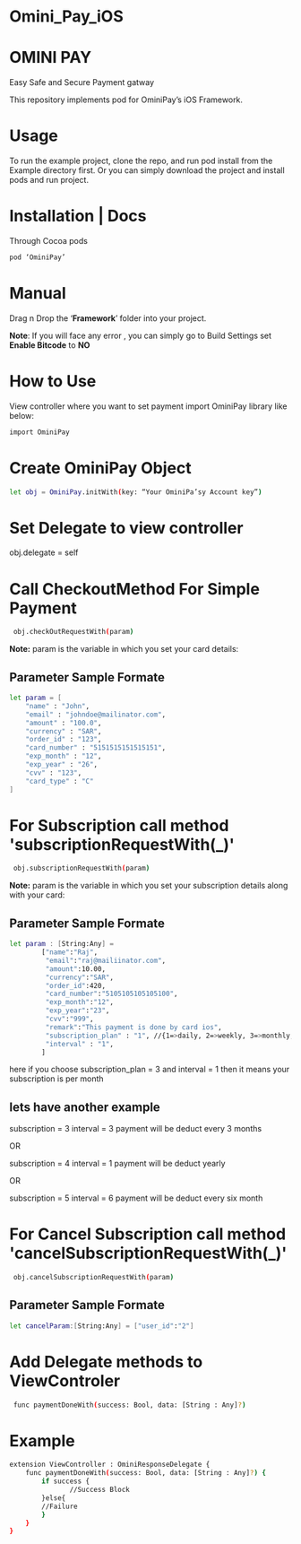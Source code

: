 # Omini_Pay_iOS

# OMINI PAY
Easy Safe and Secure Payment gatway 

This repository implements pod for OminiPay’s iOS Framework.

# Usage
To run the example project, clone the repo, and run pod install from the Example directory first. Or you can simply download the project and install pods and run project.

# Installation | Docs
Through  Cocoa pods

```sh
pod ‘OminiPay’
```
# Manual

Drag n Drop the  ‘**Framework**’  folder into your project.

**Note**: If you will face any error , you can simply go to  Build Settings set **Enable Bitcode** to **NO**


# How to Use

View controller where you want to set payment import OminiPay library like below:

```sh
import OminiPay
```

# Create OminiPay Object

```sh
let obj = OminiPay.initWith(key: “Your OminiPa’sy Account key”)
```

# Set Delegate to view controller

obj.delegate = self

# Call CheckoutMethod For Simple Payment

```sh
 obj.checkOutRequestWith(param)
```

**Note:** param is the variable in which you set your card details:

## Parameter Sample Formate

```sh
let param = [
    "name" : "John",
    "email" : "johndoe@mailinator.com",
    "amount" : "100.0",
    "currency" : "SAR",
    "order_id" : "123",
    "card_number" : "5151515151515151",
    "exp_month" : "12",
    "exp_year" : "26",
    "cvv" : "123",
    "card_type" : "C"
]
```

# For Subscription call method 'subscriptionRequestWith(_)'

```sh
 obj.subscriptionRequestWith(param)
```

**Note:** param is the variable in which you set your subscription details along with your card:

## Parameter Sample Formate

```sh
let param : [String:Any] =
        ["name":"Raj",
         "email":"raj@mailiinator.com",
         "amount":10.00,
         "currency":"SAR",
         "order_id":420,
         "card_number":"5105105105105100",
         "exp_month":"12",
         "exp_year":"23",
         "cvv":"999",
         "remark":"This payment is done by card ios",
         "subscription_plan" : "1", //{1=>daily, 2=>weekly, 3=>monthly, 4=>yearly}
         "interval" : "1",
        ]
```
here if you choose subscription_plan = 3 and interval = 1 then it means your subscription is per month

lets have another example 
---------------

subscription = 3
interval = 3
payment will be deduct every 3 months

OR 

subscription = 4
interval = 1
payment will be deduct yearly

OR

subscription = 5
interval = 6
payment will be deduct every six month

# For Cancel Subscription call method 'cancelSubscriptionRequestWith(_)'

```sh
 obj.cancelSubscriptionRequestWith(param)
```

## Parameter Sample Formate
```sh
let cancelParam:[String:Any] = ["user_id":"2"]
```

# Add Delegate methods to ViewControler
```sh
 func paymentDoneWith(success: Bool, data: [String : Any]?)
 ```

# Example
```sh
extension ViewController : OminiResponseDelegate {
    func paymentDoneWith(success: Bool, data: [String : Any]?) {
        if success {
               //Success Block
        }else{
		//Failure
        }
    }
}
```



